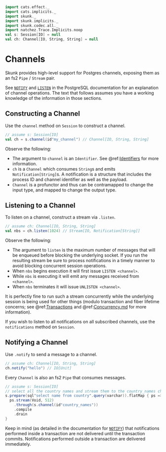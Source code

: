 ```scala mdoc:invisible
import cats.effect._
import cats.implicits._
import skunk._
import skunk.implicits._
import skunk.codec.all._
import natchez.Trace.Implicits.noop
val s: Session[IO] = null
val ch: Channel[IO, String, String] = null
```
# Channels

Skunk provides high-level support for Postgres channels, exposing them as an fs2 `Pipe` / `Stream` pair.

See [`NOTIFY`](https://www.postgresql.org/docs/10/sql-notify.html) and [`LISTEN`](https://www.postgresql.org/docs/10/sql-listen.html) in the PostgreSQL documentation for an explanation of channel operations. The text that follows assumes you have a working knowledge of the information in those sections.

## Constructing a Channel

Use the `channel` method on `Session` to construct a channel.

```scala mdoc:compile-only
// assume s: Session[IO]
val ch = s.channel(id"my_channel") // Channel[IO, String, String]
```

Observe the following:

- The argument to `channel` is an `Identifier`. See @ref:[Identifiers](../reference/Identifiers.md) for more information.
- `ch` is a `Channel` which consumes `String`s and emits `Notification[String]`s. A notification is a structure that includes the process ID and channel identifier as well as the payload.
- `Channel` is a profunctor and thus can be contramapped to change the input type, and mapped to change the output type.

## Listening to a Channel

To listen on a channel, construct a stream via `.listen`.

```scala mdoc:compile-only
// assume ch: Channel[IO, String, String]
val nbs = ch.listen(1024) // Stream[IO, Notification[String]]
```

Observe the following:

- The argument to `listen` is the maximum number of messages that will be enqueued before blocking the underlying socket. If you run the resulting stream be sure to process notifications in a timely manner to avoid blocking concurrent session operations.
- When `nbs` begins execution it will first issue `LISTEN <channel>`.
- While `nbs` is executing it will emit any messages received from `<channel>`.
- When `nbs` terminates it will issue `UNLISTEN <channel>`.

It is perfectly fine to run such a stream concurrently while the underlying session is being used for other things (modulo transaction and fiber lifetime concerns; see @ref:[Transactions](Transactions.md) and @ref:[Concurrency.md](../reference/Concurrency.md) for more information).

If you wish to listen to all notifications on all subscribed channels, use the `notifications` method on `Session`.

## Notifying a Channel

Use `.notify` to send a message to a channel.

```scala mdoc:compile-only
// assume ch: Channel[IO, String, String]
ch.notify("hello") // IO[Unit]
```

Every `Channel` is also an fs2 `Pipe` that consumes messages.

```scala mdoc:compile-only
// assume s: Session[IO]
// select all the country names and stream them to the country_names channel.
s.prepare(sql"select name from country".query(varchar)).flatMap { ps =>
  ps.stream(Void, 512)
    .through(s.channel(id"country_names"))
    .compile
    .drain
}
```

Keep in mind (as detailed in the documentation for [`NOTIFY`](https://www.postgresql.org/docs/10/sql-notify.html)) that notifications performed inside a transaction are not delivered until the transaction commits. Notifications performed outside a transaction are delivered immediately.
